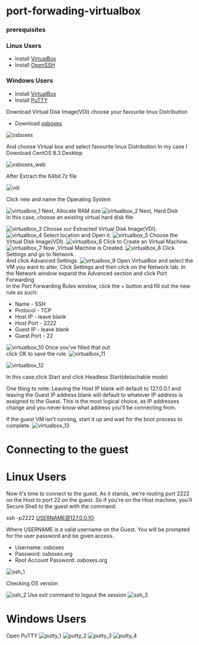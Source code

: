 # port-forwading-virtualbox

### prerequisites
### Linux Users
* Install [VirtualBox](https://github.com/selvaraj-kuppusamy/port_forwading-virtualbox/blob/main/virtualbox/installation/virtualbox_install.sh)
* Install [OpenSSH](https://github.com/selvaraj-kuppusamy/port_forwading-virtualbox/blob/main/ssh/installation/openssh.sh)
### Windows Users
* Install [VirtualBox](https://www.virtualbox.org/)
* Install [PuTTY](https://www.putty.org/)

Download Virtual Disk Image(VDI)
choose your favourite linux Distribution 
* Download [osboxes](https://www.osboxes.org/)

![osboxes](https://github.com/selvaraj-kuppusamy/port_forwading-virtualbox/blob/main/assets/osboxes.png)

And choose Virtual box and select favourite linux Distribution
In my case I Download CentOS 8.3 Desktop

![osboxes_web](https://github.com/selvaraj-kuppusamy/port_forwading-virtualbox/blob/main/assets/osboxes_web.png)

After Extract the 64bit.7z file 

![vdi](https://github.com/selvaraj-kuppusamy/port_forwading-virtualbox/blob/main/assets/vdi.png)

Click new and name the Operating System

![virtualbox_1](https://github.com/selvaraj-kuppusamy/port_forwading-virtualbox/blob/main/assets/virtualbox_1.png)
Next, Allocate RAM size
![virtualbox_2](https://github.com/selvaraj-kuppusamy/port_forwading-virtualbox/blob/main/assets/virtualbox_2.png)
Next, Hard Disk<br>
In this case, choose an existing virtual hard disk file

![virtualbox_3](https://github.com/selvaraj-kuppusamy/port_forwading-virtualbox/blob/main/assets/virtualbox_3.png)
Choose our Extracted Virtual Disk Image(VDI).
![virtualbox_4](https://github.com/selvaraj-kuppusamy/port_forwading-virtualbox/blob/main/assets/virtualbox_4.png)
Select location and Open it.
![virtualbox_5](https://github.com/selvaraj-kuppusamy/port_forwading-virtualbox/blob/main/assets/virtualbox_5.png)
Choose the Virtual Disk Image(VDI).
![virtualbox_6](https://github.com/selvaraj-kuppusamy/port_forwading-virtualbox/blob/main/assets/virtualbox_6.png)
Click to Create an Virtual Machine.
![virtualbox_7](https://github.com/selvaraj-kuppusamy/port_forwading-virtualbox/blob/main/assets/virtualbox_7.png)
Now ,Virtual Machine is Created.
![virtualbox_8](https://github.com/selvaraj-kuppusamy/port_forwading-virtualbox/blob/main/assets/virtualbox_8.png)
Click Settings and go to Network.<br>
And click Advanced Settings.
![virtualbox_9](https://github.com/selvaraj-kuppusamy/port_forwading-virtualbox/blob/main/assets/virtualbox_9.png)
Open VirtualBox and select the VM you want to alter. Click Settings and then click on the Network tab. In the Network window expand the Advanced section and click Port Forwarding<br>
In the Port Forwarding Rules window, click the + button and fill out the new rule as such:

* Name - SSH
* Protocol - TCP
* Host IP - leave blank
* Host Port - 2222
* Guest IP - leave blank
* Guest Port - 22

![virtualbox_10](https://github.com/selvaraj-kuppusamy/port_forwading-virtualbox/blob/main/assets/virtualbox_10.png)
Once you've filled that out<br>
click OK to save the rule.
![virtualbox_11](https://github.com/selvaraj-kuppusamy/port_forwading-virtualbox/blob/main/assets/virtualbox_11.png)

![virtualbox_12](https://github.com/selvaraj-kuppusamy/port_forwading-virtualbox/blob/main/assets/virtualbox_12.png)

In this case,click Start and click Headless Start(detachable mode)

One thing to note: Leaving the Host IP blank will default to 127.0.0.1 and leaving the Guest IP address blank will default to whatever IP address is assigned to the Guest. This is the most logical choice, as IP addresses change and you never know what address you'll be connecting from.<br>

If the guest VM isn't running, start it up and wait for the boot process to complete.
![virtualbox_13](https://github.com/selvaraj-kuppusamy/port_forwading-virtualbox/blob/main/assets/virtualbox_13.jpeg)
# Connecting to the guest
# Linux Users
Now it's time to connect to the guest. As it stands, we're routing port 2222 on the Host to port 22 on the guest. So if you're on the Host machine, you'll Secure Shell to the guest with the command:

ssh -p2222 USERNAME@127.0.0.1O

Where USERNAME is a valid username on the Guest. You will be prompted for the user password and be given access.
* Username: osboxes
* Password: osboxes.org
* Root Account Password: osboxes.org



![ssh_1](https://github.com/selvaraj-kuppusamy/port_forwading-virtualbox/blob/main/assets/ssh_1.png)

Checking OS version

![ssh_2](https://github.com/selvaraj-kuppusamy/port_forwading-virtualbox/blob/main/assets/ssh_2.png)
Use exit command to logout the session
![ssh_3](https://github.com/selvaraj-kuppusamy/port_forwading-virtualbox/blob/main/assets/ssh_3.png)
# Windows Users
Open PuTTY 
![putty_1](https://github.com/selvaraj-kuppusamy/port_forwading-virtualbox/blob/main/assets/putty_1.png)
![putty_2](https://github.com/selvaraj-kuppusamy/port_forwading-virtualbox/blob/main/assets/putty_2.png)
![putty_3](https://github.com/selvaraj-kuppusamy/port_forwading-virtualbox/blob/main/assets/putty_3.png)
![putty_4](https://github.com/selvaraj-kuppusamy/port_forwading-virtualbox/blob/main/assets/putty_4.png)
